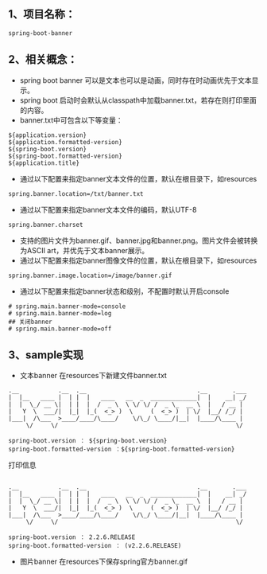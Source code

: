 ## 1、项目名称：
```
spring-boot-banner
```
## 2、相关概念：
* spring boot banner 可以是文本也可以是动画，同时存在时动画优先于文本显示。
* spring boot 启动时会默认从classpath中加载banner.txt，若存在则打印里面的内容。
* banner.txt中可包含以下等变量：
```
${application.version}
${application.formatted-version}
${spring-boot.version}
${spring-boot.formatted-version}
${application.title}
```

* 通过以下配置来指定banner文本文件的位置，默认在根目录下，如resources

```
spring.banner.location=/txt/banner.txt
```

* 通过以下配置来指定banner文本文件的编码，默认UTF-8
```
spring.banner.charset
```

* 支持的图片文件为banner.gif、banner.jpg和banner.png。图片文件会被转换为ASCII art，并优先于文本banner展示。
* 通过以下配置来指定banner图像文件的位置，默认在根目录下，如resources
```
spring.banner.image.location=/image/banner.gif
```

* 通过以下配置来指定banner状态和级别，不配置时默认开启console
```
# spring.main.banner-mode=console
# spring.main.banner-mode=log
## 关闭banner
# spring.main.banner-mode=off
```

## 3、sample实现
* 文本banner
在resources下新建文件banner.txt
```
.__           .__  .__                               .__       .___
|  |__   ____ |  | |  |   ____   __  _  _____________|  |    __| _/
|  |  \_/ __ \|  | |  |  /  _ \  \ \/ \/ /  _ \_  __ \  |   / __ |
|   Y  \  ___/|  |_|  |_(  <_> )  \     (  <_> )  | \/  |__/ /_/ |
|___|  /\___  >____/____/\____/    \/\_/ \____/|__|  |____/\____ |
     \/     \/                                                  \/

spring-boot.version ： ${spring-boot.version}
spring-boot.formatted-version ：${spring-boot.formatted-version}
```
打印信息
```

.__           .__  .__                               .__       .___
|  |__   ____ |  | |  |   ____   __  _  _____________|  |    __| _/
|  |  \_/ __ \|  | |  |  /  _ \  \ \/ \/ /  _ \_  __ \  |   / __ |
|   Y  \  ___/|  |_|  |_(  <_> )  \     (  <_> )  | \/  |__/ /_/ |
|___|  /\___  >____/____/\____/    \/\_/ \____/|__|  |____/\____ |
     \/     \/                                                  \/

spring-boot.version ： 2.2.6.RELEASE
spring-boot.formatted-version ： (v2.2.6.RELEASE)
```

* 图片banner
在resources下保存spring官方banner.gif

